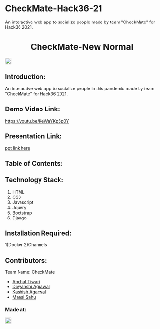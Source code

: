 # CheckMate-Hack36-21
An interactive web app to socialize people made by team "CheckMate" for Hack36 2021.
<h1 align="center">CheckMate-New Normal</h1>
<p align="center">
</p>

<a href="https://hack36.com"> <img src="http://bit.ly/BuiltAtHack36" height=20px> </a>


## Introduction:
  An interactive web app to socialize people in this pandemic made by team "CheckMate" for Hack36 2021.
  
## Demo Video Link:
  <a href="https://youtu.be/dQw4w9WgXcQ">https://youtu.be/KeWaYKpSp0Y</a>
  
## Presentation Link:
  <a href="https://docs.google.com/presentation/d/1Nc8oQ0fcNyjN6tQJ1ukUo-G4RA85bNO0RJdhT3HAXW4/edit?usp=sharing"> ppt link here </a>
  
  
## Table of Contents:

## Technology Stack:
  1) HTML
  2) CSS
  3) Javascript
  4) Jquery
  5) Bootstrap
  6) Django
  
## Installation Required:
  1)Docker 
  2)Channels

## Contributors:

Team Name: CheckMate

* [Anchal Tiwari](https://github.com/ant2000code)
* [Divyanshi Agrawal](https://github.com/divyanshi070700)
* [Kashish Agarwal](https://github.com/kashishagarwal0202)
* [Mansi Sahu](https://github.com/Mansi0703)


### Made at:
<a href="https://hack36.com"> <img src="http://bit.ly/BuiltAtHack36" height=20px> </a>
